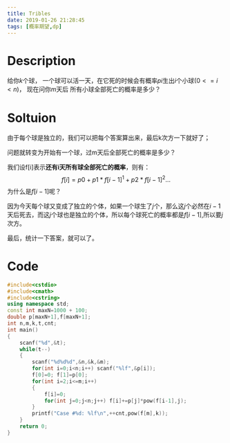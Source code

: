 ```yaml
---
title: Tribles
date: 2019-01-26 21:28:45
tags: [概率期望,dp]
---
```


# Description

给你$k$个球，  一个球可以活一天，在它死的时候会有概率$pi$生出$i$个小球$(0<=i<n)$， 现在问你$m$天后 所有小球全部死亡的概率是多少？

<!--more-->

# Soltuion

由于每个球是独立的，我们可以把每个答案算出来，最后k次方一下就好了；

问题就转变为开始有一个球，过m天后全部死亡的概率是多少？

我们设f[i]表示**还有i天所有球全部死亡的概率**，则有：
$$
f[i]=p0+p1*f[i-1]^1+p2*f[i-1]^2...
$$
为什么是$f[i-1]$呢？

因为今天每个球又变成了独立的个体，如果一个球生了$j$个，那么这$j$个必然在$i-1$天后死去，而这$j$个球也是独立的个体，所以每个球死亡的概率都是$f[i-1]$,所以要$j$次方。

最后，统计一下答案，就可以了。

# Code

```c++
#include<cstdio>
#include<cmath>
#include<cstring>
using namespace std;
const int maxN=1000 + 100;
double p[maxN+1],f[maxN+1];
int n,m,k,t,cnt;
int main()
{
	scanf("%d",&t);
	while(t--)
	{
		scanf("%d%d%d",&n,&k,&m);
		for(int i=0;i<n;i++) scanf("%lf",&p[i]);
		f[0]=0; f[1]=p[0];
		for(int i=2;i<=m;i++)
		{
			f[i]=0;
			for(int j=0;j<n;j++) f[i]+=p[j]*pow(f[i-1],j);
		}
		printf("Case #%d: %lf\n",++cnt,pow(f[m],k));
	}
	return 0;
}
```

